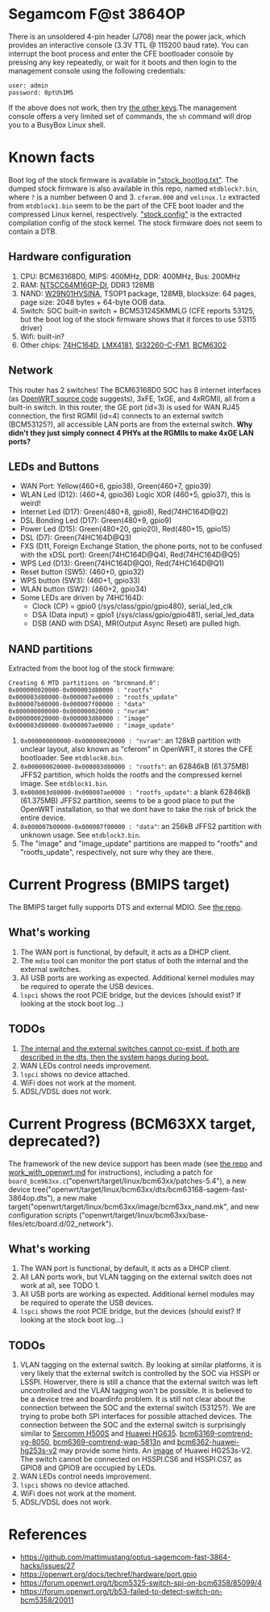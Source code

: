 # Segamcom F@st 3864OP
There is an unsoldered 4-pin header (J708) near the power jack, which provides an interactive console (3.3V TTL @ 115200 baud rate). You can interrupt the boot process and enter the CFE bootloader console by pressing any key repeatedly, or wait for it boots and then login to the management console using the following credentials:
```
user: admin
password: 0ptU%1M5
```
If the above does not work, then try [the other keys](https://github.com/mattimustang/optus-sagemcom-fast-3864-hacks).The management console offers a very limited set of commands, the `sh` command will drop you to a BusyBox Linux shell.

# Known facts
Boot log of the stock firmware is available in ["stock_bootlog.txt"](./stock_bootlog.txt). The dumped stock firmware is also available in this repo, named `mtdblock?.bin`, where `?` is a number between 0 and 3. `cferam.000` and `vmlinux.lz` extracted from `mtdblock1.bin` seem to be the part of the CFE boot loader and the compressed Linux kernel, respectively. ["stock.config"](./stock.config) is the extracted compilation config of the stock kernel. The stock firmware does not seem to contain a DTB.
## Hardware configuration
1. CPU: BCM63168D0, MIPS: 400MHz, DDR: 400MHz, Bus: 200MHz
2. RAM: [NT5CC64M16GP-DI](https://www.nanya.com/en/Product/3747/NT5CC64M16GP-DI), DDR3 128MB
3. NAND: [W29N01HVSINA](https://au.mouser.com/datasheet/2/949/w29n01hvxina_revc-1489886.pdf), TSOP1 package, 128MB, blocksize: 64 pages, page size: 2048 bytes + 64-byte OOB data.
4. Switch: SOC built-in switch + BCM53124SKMMLG (CFE reports 53125, but the boot log of the stock firmware shows that it forces to use 53115 driver)
5. Wifi: built-in?
6. Other chips: [74HC164D](https://assets.nexperia.com/documents/data-sheet/74HC_HCT164.pdf), [LMX4181](https://www.renesas.com/in/en/products/interface-connectivity/wireless-communications/dect/lmx4181-high-frequency-dect-transceiver-standard-cmos-technology), [SI32260-C-FM1](https://au.mouser.com/datasheet/2/472/Si32260_61-2507288.pdf), [BCM6302](https://www.digikey.co.uk/en/products/detail/broadcom-limited/BCM6302KMLG/6147288)

## Network
This router has 2 switches! The BCM63168D0 SOC has 8 internet interfaces (as [OpenWRT source code](https://github.com/openwrt/openwrt/blob/dc2da6a23369c8da069321dcfd593a9cf8c993c6/target/linux/bcm63xx/patches-5.10/339-MIPS-BCM63XX-add-support-for-BCM63268.patch#L738) suggests), 3xFE, 1xGE, and 4xRGMII, all from a built-in switch. In this router, the GE port (id=3) is used for WAN RJ45 connection, the first RGMII (id=4) connects to an external switch (BCM53125?), all accessible LAN ports are from the external switch. __Why didn't they just simply connect 4 PHYs at the RGMIIs to make 4xGE LAN ports?__

## LEDs and Buttons
* WAN Port: Yellow(460+6, gpio38), Green(460+7, gpio39)
* WLAN Led (D12): (460+4, gpio36) Logic XOR (460+5, gpio37), this is weird!
* Internet Led (D17): Green(480+8, gpio8), Red(74HC164D@Q2)
* DSL Bonding Led (D17): Green(480+9, gpio9)
* Power Led (D15): Green(480+20, gpio20), Red(480+15, gpio15)
* DSL (D7): Green(74HC164D@Q3)
* FXS (D11, Foreign Exchange Station, the phone ports, not to be confused with the xDSL port): Green(74HC164D@Q4), Red(74HC164D@Q5)
* WPS Led (D13): Green(74HC164D@Q0), Red(74HC164D@Q1)
* Reset button (SW5): (460+0, gpio32)
* WPS button (SW3): (460+1, gpio33)
* WLAN button (SW2): (460+2, gpio34)
* Some LEDs are driven by 74HC164D:
    * Clock (CP) = gpio0 (/sys/class/gpio/gpio480), serial_led_clk
    * DSA (Data input) = gpio1 (/sys/class/gpio/gpio481), serial_led_data
    * DSB (AND with DSA), MR(Output Async Reset) are pulled high.

## NAND partitions
Extracted from the boot log of the stock firmware:
```
Creating 6 MTD partitions on "brcmnand.0":
0x000000020000-0x000003d80000 : "rootfs"
0x000003d80000-0x000007ae0000 : "rootfs_update"
0x000007b00000-0x000007f00000 : "data"
0x000000000000-0x000000020000 : "nvram"
0x000000020000-0x000003d80000 : "image"
0x000003d80000-0x000007ae0000 : "image_update"
```
1. `0x000000000000-0x000000020000 : "nvram"`: an 128kB partition with unclear layout, also known as "cferom" in OpenWRT, it stores the CFE bootloader. See `mtdblock0.bin`.
2. `0x000000020000-0x000003d80000 : "rootfs"`: an 62846kB (61.375MB) JFFS2 partition, which holds the rootfs and the compressed kernel image. See `mtdblock1.bin`.
3. `0x000003d80000-0x000007ae0000 : "rootfs_update"`: a blank 62846kB (61.375MB) JFFS2 partition, seems to be a good place to put the OpenWRT installation, so that we dont have to take the risk of brick the entire device.
4. `0x000007b00000-0x000007f00000 : "data"`: an 256kB JFFS2 partition with unknown usage. See `mtdblock3.bin`.
5. The "image" and "image_update" partitions are mapped to "rootfs" and "rootfs_update", respectively, not sure why they are there.

# Current Progress (BMIPS target)
The BMIPS target fully supports DTS and external MDIO. See [the repo](https://github.com/rikka0w0/openwrt-fast3864op/tree/3864_latest).

## What's working
1. The WAN port is functional, by default, it acts as a DHCP client.
2. The `mdio` tool can monitor the port status of both the internal and the external switches.
3. All USB ports are working as expected. Additional kernel modules may be required to operate the USB devices.
4. `lspci` shows the root PCIE bridge, but the devices (should exist? If looking at the stock boot log...)

## TODOs
1. [The internal and the external switches cannot co-exist, if both are described in the dts, then the system hangs during boot.](https://github.com/openwrt/openwrt/issues/10313)
2. WAN LEDs control needs improvement.
3. `lspci` shows no device attached.
4. WiFi does not work at the moment.
5. ADSL/VDSL does not work.

# Current Progress (BCM63XX target, deprecated?)
The framework of the new device support has been made (see [the repo](https://github.com/rikka0w0/openwrt-fast3864op) and [work_with_openwrt.md](./work_with_openwrt.md) for instructions), including a patch for `board_bcm963xx.c`("openwrt/target/linux/bcm63xx/patches-5.4"), a new device tree("openwrt/target/linux/bcm63xx/dts/bcm63168-sagem-fast-3864op.dts"), a new make target("openwrt/target/linux/bcm63xx/image/bcm63xx_nand.mk", and new configuration scripts ("openwrt/target/linux/bcm63xx/base-files/etc/board.d/02_network").

## What's working
1. The WAN port is functional, by default, it acts as a DHCP client.
2. All LAN ports work, but VLAN tagging on the external switch does not work at all, see TODO 1.
3. All USB ports are working as expected. Additional kernel modules may be required to operate the USB devices.
4. `lspci` shows the root PCIE bridge, but the devices (should exist? If looking at the stock boot log...)

## TODOs
1. VLAN tagging on the external switch. By looking at similar platforms, it is very likely that the external switch is controlled by the SOC via HSSPI or LSSPI. Howerver, there is still a chance that the external switch was left uncontrolled and the VLAN tagging won't be possible. It is believed to be a device tree and boardinfo problem. It is still not clear about the connection between the SOC and the external switch (53125?). We are trying to probe both SPI interfaces for possible attached devices. The connection between the SOC and the external switch is surprisingly similar to [Sercomm H500S](https://github.com/openwrt/openwrt/blob/ec6293febc244d187e71a6e54f44920be679cde4/target/linux/bcm63xx/dts/bcm63167-sercomm-h500-s.dtsi) and [Huawei HG635](https://openwrt.org/toh/huawei/hg635). [bcm63169-comtrend-vg-8050](https://github.com/openwrt/openwrt/blob/ec6293febc244d187e71a6e54f44920be679cde4/target/linux/bcm63xx/dts/bcm63169-comtrend-vg-8050.dts), [bcm6369-comtrend-wap-5813n](https://github.com/openwrt/openwrt/blob/ec6293febc244d187e71a6e54f44920be679cde4/target/linux/bcm63xx/dts/bcm6369-comtrend-wap-5813n.dts) and [bcm6362-huawei-hg253s-v2](https://github.com/openwrt/openwrt/blob/ec6293febc244d187e71a6e54f44920be679cde4/target/linux/bcm63xx/dts/bcm6362-huawei-hg253s-v2.dts) may provide some hints. An [image](https://openwrt.org/_detail/media/huawei/hg253sv2-front.jpg?id=toh%3Ahuawei%3Ahg253s_v2) of Huawei HG253s-V2.
The switch cannot be connected on HSSPI.CS6 and HSSPI.CS7, as GPIO8 and GPIO9 are occupied by LEDs.
2. WAN LEDs control needs improvement.
3. `lspci` shows no device attached.
4. WiFi does not work at the moment.
5. ADSL/VDSL does not work.

# References
* https://github.com/mattimustang/optus-sagemcom-fast-3864-hacks/issues/27
* https://openwrt.org/docs/techref/hardware/port.gpio
* https://forum.openwrt.org/t/bcm5325-switch-spi-on-bcm6358/85099/4
* https://forum.openwrt.org/t/b53-failed-to-detect-switch-on-bcm5358/20011
